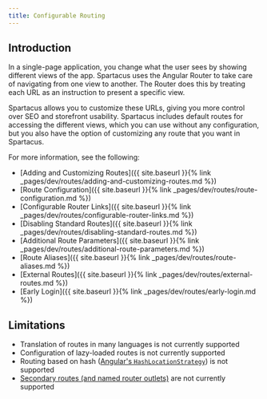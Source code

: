 ```yaml
---
title: Configurable Routing
---
```


## Introduction

In a single-page application, you change what the user sees by showing different views of the app. Spartacus uses the Angular Router to take care of navigating from one view to another. The Router does this by treating each URL as an instruction to present a specific view.

Spartacus allows you to customize these URLs, giving you more control over SEO and storefront usability. Spartacus includes default routes for accessing the different views, which you can use without any configuration, but you also have the option of customizing any route that you want in Spartacus.

For more information, see the following:

- [Adding and Customizing Routes]({{ site.baseurl }}{% link _pages/dev/routes/adding-and-customizing-routes.md %})
- [Route Configuration]({{ site.baseurl }}{% link _pages/dev/routes/route-configuration.md %})
- [Configurable Router Links]({{ site.baseurl }}{% link _pages/dev/routes/configurable-router-links.md %})
- [Disabling Standard Routes]({{ site.baseurl }}{% link _pages/dev/routes/disabling-standard-routes.md %})
- [Additional Route Parameters]({{ site.baseurl }}{% link _pages/dev/routes/additional-route-parameters.md %})
- [Route Aliases]({{ site.baseurl }}{% link _pages/dev/routes/route-aliases.md %})
- [External Routes]({{ site.baseurl }}{% link _pages/dev/routes/external-routes.md %})
- [Early Login]({{ site.baseurl }}{% link _pages/dev/routes/early-login.md %})

## Limitations

- Translation of routes in many languages is not currently supported
- Configuration of lazy-loaded routes is not currently supported
- Routing based on hash ([Angular's `HashLocationStrategy`](https://angular.io/guide/router#locationstrategy-and-browser-url-styles)) is not supported
- [Secondary routes (and named router outlets)](https://angular.io/guide/router#secondary-routes) are not currently supported
